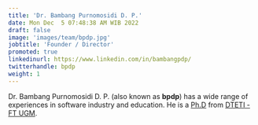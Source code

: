 ```yaml
---
title: 'Dr. Bambang Purnomosidi D. P.'
date: Mon Dec  5 07:48:38 AM WIB 2022
draft: false
image: 'images/team/bpdp.jpg'
jobtitle: 'Founder / Director'
promoted: true
linkedinurl: https://www.linkedin.com/in/bambangpdp/
twitterhandle: bpdp
weight: 1
---
```


Dr. Bambang Purnomosidi D. P. (also known as **bpdp**) has a wide range of experiences in software industry and education. He is a [Ph.D](https://www.ugm.ac.id/id/berita/11755-raih-doktor-usai-teliti-sistem-web-pragmatik) from [DTETI - FT UGM](https://pasca.jteti.ugm.ac.id/).  
